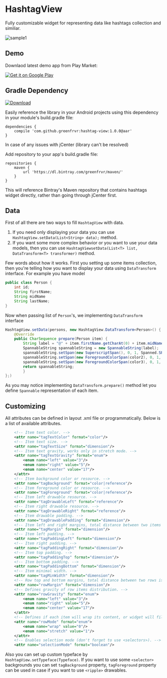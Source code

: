 # HashtagView
Fully customizable widget for representing data like hashtags collection and similiar.

![sample1](https://github.com/greenfrvr/hashtag-view/blob/master/screenshots/screen1.png)

## Demo
Downlaod latest demo app from Play Market:

<a href="https://play.google.com/store/apps/details?id=com.greenfrvr.hashtagview.sample">
  <img alt="Get it on Google Play"
       src="https://developer.android.com/images/brand/en_generic_rgb_wo_60.png" />
</a>

## Gradle Dependency
[ ![Download](https://api.bintray.com/packages/greenfrvr/maven/hashtag-view/images/download.svg) ](https://bintray.com/greenfrvr/maven/hashtag-view/_latestVersion)

Easily reference the library in your Android projects using this dependency in your module's build.gradle file:

```Gradle 
dependencies {
    compile 'com.github.greenfrvr:hashtag-view:1.0.0@aar'
}
```
In case of any issues with jCenter (library can't be resolved)

Add repository to your app's build.gradle file:
```Gradle
repositories {
    maven {
        url 'https://dl.bintray.com/greenfrvr/maven/'
    }
}
```
This will reference Bintray's Maven repository that contains hashtags widget directly, rather than going through jCenter first.

## Data

First of all there are two ways to fill `HashtagView` with data. 

1. If you need only displaying your data you can use `HashtagView.setData(List<String> data);` method.
2. If you want some more complex behavior or you want to use your data models, then you can use `HashtagViewsetData(List<T> list, DataTransform<T> transformer)` method.

Few words about how it works. First you setting up some items collection, then you're telling how you want to display your data using `DataTransform` interface.
For example you have model 

```java
public class Person {
    int id;
    String firstName;
    String midName
    String lastName;
}
```
Now when passing list of `Person`'s, we implementing `DataTransform` interface
```java
HashtagView.setData(persons, new HashtagView.DataTransform<Person>() {
    @Override
    public CharSequence prepare(Person item) {
        String label = "@" + item.firstName.getCharAt(0) + item.midName.getCharAt(0) + item.lastName;
        SpannableString spannableString = new SpannableString(label);
        spannableString.setSpan(new SuperscriptSpan(), 0, 1, Spanned.SPAN_EXCLUSIVE_EXCLUSIVE);
        spannableString.setSpan(new ForegroundColorSpan(color2), 0, 1, Spanned.SPAN_EXCLUSIVE_EXCLUSIVE);
        spannableString.setSpan(new ForegroundColorSpan(color3), 0, 1, Spanned.SPAN_EXCLUSIVE_EXCLUSIVE);
        return spannableString;
        }
};)
```
As you may notice implementing `DataTransform.prepare()` method let you define `Spannable` representation of each item.

## Customizing
All attributes can be defined in layout .xml file or programmatically. Below is a list of available attributes.
```xml
    <!-- Item text color. -->
    <attr name="tagTextColor" format="color"/>
    <!-- Item text size. -->
    <attr name="tagTextSize" format="dimension"/>
    <!-- Item text gravity, works only in stretch mode. -->
    <attr name="tagTextGravity" format="enum">
        <enum name="left" value="3"/>
        <enum name="right" value="5"/>
        <enum name="center" value="17"/>
    </attr>
    <!-- Item background color or resource. -->
    <attr name="tagBackground" format="color|reference"/>
    <!-- Item foreground color or resource. -->
    <attr name="tagForeground" format="color|reference"/>
    <!-- Item left drawable resource. -->
    <attr name="tagDrawableLeft" format="reference"/>
    <!-- Item right drawable resource. -->
    <attr name="tagDrawableRight" format="reference"/>
    <!-- Item drawable padding. -->
    <attr name="tagDrawablePadding" format="dimension"/>
    <!-- Item left and right margins, total distance between two items in a row is be 2 * tagMergin. -->
    <attr name="tagMargin" format="dimension"/>
    <!-- Item left padding. -->
    <attr name="tagPaddingLeft" format="dimension"/>
    <!-- Item right padding. -->
    <attr name="tagPaddingRight" format="dimension"/>
    <!-- Item top padding. -->
    <attr name="tagPaddingTop" format="dimension"/>
    <!-- Item bottom padding. -->
    <attr name="tagPaddingBottom" format="dimension"/>
    <!-- Item minimal width. -->
    <attr name="tagMinWidth" format="dimension"/>
    <!-- Row top and bottom margins, total distance between two rows is 2 * rowMargin. -->
    <attr name="rowMargin" format="dimension"/>
    <!-- Defines gravity of row items distribution. -->
    <attr name="rowGravity" format="enum">
        <enum name="left" value="3"/>
        <enum name="right" value="5"/>
        <enum name="center" value="17"/>
    </attr>
    <!-- Defines if each item will wrap its content, or widget will fill all given width. -->
    <attr name="rowMode" format="enum">
        <enum name="wrap" value="0"/>
        <enum name="stretch" value="1"/>
    </attr>
    <!-- Enables selection mode (don't forget to use <selectors>). -->
    <attr name="selectionMode" format="boolean"/>
```
Also you can set up custom typeface by `HashtagView.setTypeface(Typeface)`.
If you want to use some `<selector>` backgrounds you can set `tagBackground` property, `tagForeground` property can be used in case if you want to use `<ripple>` drawables.


        
